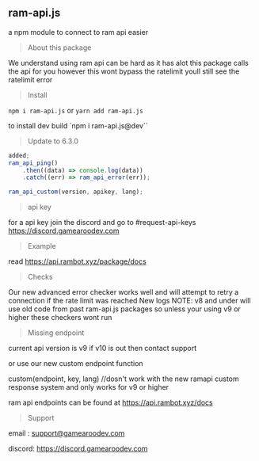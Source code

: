 ## ram-api.js

a npm module to connect to ram api easier

> About this package

We understand using ram api can be hard as it has alot this package calls the api for you however this wont bypass the ratelimit youll still see the ratelimit error

> Install

`npm i ram-api.js` or `yarn add ram-api.js`

to install dev build `npm i ram-api.js@dev``

> Update to 6.3.0

```javascript
added;
ram_api_ping()
	.then((data) => console.log(data))
	.catch((err) => ram_api_error(err));

ram_api_custom(version, apikey, lang);
```

> api key

for a api key join the discord and go to #request-api-keys https://discord.gamearoodev.com

> Example

read https://api.rambot.xyz/package/docs

> Checks

Our new advanced error checker works well and will attempt to retry a connection if the rate limit was reached
New logs
NOTE: v8 and under will use old code from past ram-api.js packages so unless your using v9 or higher these checkers wont run

> Missing endpoint

current api version is v9 if v10 is out then contact support

or use our new custom endpoint function

custom(endpoint, key, lang) //dosn't work with the new ramapi custom response system and only works for v9 or higher

ram api endpoints can be found at https://api.rambot.xyz/docs

> Support

email : support@gamearoodev.com

discord: https://discord.gamearoodev.com
